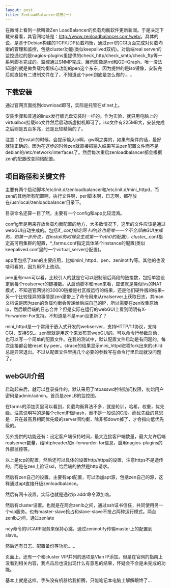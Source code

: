 ```yaml
---
layout: post
title: ZenLoadBalancer试用(一)
---
```


在微博上看到一款叫做Zen LoadBalancer的负载均衡软件更新新闻。于是决定下载来看看，其官网地址是：<http://www.zenloadbalancer.com/web/>。具体的说，是基于Debian构建的TCP/UDP负载均衡，通过perl的CGI页面完成对负载均衡的管理和监控，包括cluster功能(类似keepalived双机)。对后端real server的监控通过的是nagios-plugins里提供的check_http/check_smtp/check_ftp等一系列脚本完成的。监控通过SNMP完成，展示图像是rrd和GD::Graph。唯一没法知道的就是做负载均衡核心功能的pen这个东东，因为提供的是iso镜像，安装完后就直接有二进制文件在了，不知道这个pen到底是怎么做的……

## 下载安装

通过官网页面找到download即可，实际是托管在sf.net上。

安装步骤和普通的linux发行版光盘安装时一样的。作为实验，就只用电脑上的virtualbox挂载iso文件然后启动新虚拟机即可了。iso文件有225MB大，安装完成之后则是五百多兆，还是比较精简的了。

注意：在install的时候，会提示输入ip啊，gw啊之类的，如果有条件的话，最好就输正确的。因为在这步的时候zen就直接把输入结果写进zen配置文件而不是debian的/etc/network/interfaces了。然后每次重启zenloadbalancer都会根据zen的配置改变网络配置。

## 项目路径和关键文件

主要有两个启动脚本/etc/init.d/zenloadbalancer和/etc/init.d/mini_httpd，而zen的其他所有配置啊，执行文件啊，perl脚本啊，日志啊，都存放在/usr/local/zenloadbalancer目录下。

目录命名还算一目了然，主要有一个config和app比较混淆。

config里是用来存放负载均衡配置的地方，大多数情况下，这里的文件应该是通过webGUI自动生成的。包括if_*.conf指定网卡的(这也是唯一一个不全部由GUI生成的，如第一步所说，在install的时候会生成第一个eth0的配置)，cluster_*.conf指定高可用集群的配置，*_farms.conf指定具体某个instance的配置(类似keepalived.conf里的一个virtual_server{}配置)。

app里包括了zen的主要应用，比如mini_httpd、pen、zeninotify等。其他的也没啥可看的，因为用不上改动。

pen里有man可以看，比较引人的就是它可以限制前后两段的链接数，包括单独设定到每个realserver的链接数。从启动脚本和man来看，应该就是类似lvs的NAT模式，不知道官网说的30000链接是社区版运行的结果，还是他们硬件版的结果~另一个比较怪异的事情是zen里带上了命令用来从realserver上获取日志，其man文档说是因为zen的负载均衡会传递给后端自己的IP，所以需要在zen收集原始ip，然后跟后端的日志合并？但是实际在运行的webGUI上看到明明有X-Forwarder-For支持。不知道是不是man没更新了？

mini_httpd是一个常用于嵌入式开发的webserver，支持HTTP/1.1协议，支持CGI，支持SSL。zen里就是用这个来发布其webGUI的。可以命令行参数启动，也可以写一个简单的配置文件。在我的测试中，默认配置文件启动是有问题的，每次连接都会被reset by peer。strace的结果显示mini_httpd进程fork出来的child总是异常退出。不过从配置文件里挑几个必要的参数写在命令行里启动就没问题了。

## webGUI介绍

启动起来后，就可以登录操作的，默认采用了htpasswd控制访问权限，初始用户密码是admin/admin。首页是zenLB的监控图。

在farms的添加页里可以看到，负载均衡算法不多，就是轮训，哈希，权重，优先级。注意说明写的是每个clientIP做hash，而不是一般说的C段。而优先级的意思是：只在最高且相同优先级的server间均衡，除非都down掉了，才会指向低优先级的。

另外提供的功能还有：设定客户端保持时间，最大连接客户端数量，最大允许后端realserver数量，给httpheader加x-forwarder-for信息，启用nagios-plugins的外部监控等。

以上是tcp的配置，然后还可以具体的设置http/https的设置，注意https不是透传的，而是在zen上验证ssl，给后端的依然是http请求。

然后有zen自己的设置。主要有apt配置，可以添加apt源，包括zen自己的源，这样通过apt直接升级zenloadbalance。

然后有网卡设置。实际也就是通过ip addr命令添加咯。

然后有cluster设置。也就是在两台zenlb之间，通过ssh证书信任，共同使用另一个vip服务。也有master-slave抢占和slave-slave不抢占两种运行模式。两台zenlb之间，通过zenlate

ncy命令的UCARP服务来保持心跳，通过zeninotify传输master上的配置到slave。

然后还有日志、配置备份等功能……

页面上，还有一个和cluster VIP并列的选项是Vlan IP添加。但是在官网的指南上没看到相关内容，我点击后也没出现什么有意思的结果，怀疑会不会是未完成的功能。

基本上就是这样。手头没有机器给我折腾，只能笔记本电脑上解解眼馋了...

